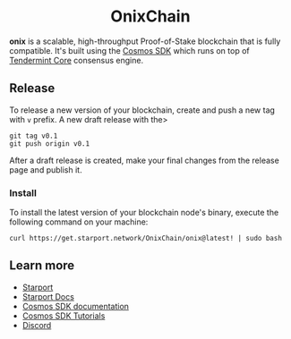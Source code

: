 <div align="center">
  <h1> OnixChain </h1>
</div>

**onix** is a scalable, high-throughput Proof-of-Stake blockchain that is fully compatible. It's built using the [Cosmos SDK](https://github.com/cosmos/cosmos-sdk/) which runs on top of [Tendermint Core](https://github.com/tendermint/tendermint) consensus engine.

## Release
To release a new version of your blockchain, create and push a new tag with `v` prefix. A new draft release with the>

```
git tag v0.1
git push origin v0.1
```

After a draft release is created, make your final changes from the release page and publish it.

### Install
To install the latest version of your blockchain node's binary, execute the following command on your machine:

```
curl https://get.starport.network/OnixChain/onix@latest! | sudo bash
```

## Learn more

- [Starport](https://github.com/tendermint/starport)
- [Starport Docs](https://docs.starport.network)
- [Cosmos SDK documentation](https://docs.cosmos.network)
- [Cosmos SDK Tutorials](https://tutorials.cosmos.network)
- [Discord](https://discord.gg/cosmosnetwork)
